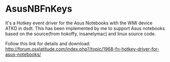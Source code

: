 AsusNBFnKeys
============

It's a Hotkey event driver for the Asus Notebooks with the WMI device ATKD in dsdt. 
This has been implemented by me to support Asus notebooks based on the source(from hokoffy, insanelymac) and linux source code. 

Follow this link for details and download: http://forum.osxlatitude.com/index.php?/topic/1968-fn-hotkey-driver-for-asus-notebooks/
